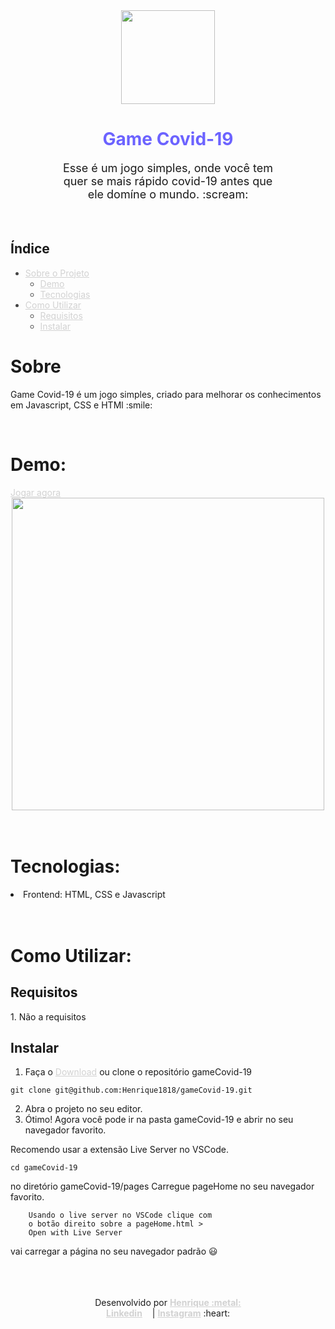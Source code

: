 <div align="center">

<img width="150" src="https://user-images.githubusercontent.com/56804642/92334656-734d5600-f066-11ea-9bd4-4ef396442419.png" />

<h1 style="font-size: 28px; color: #6C63FF" >Game Covid-19</h1>

<p style="
        max-width: 350px;
        text-align: center;
        font-size: 18px;
    ">
    Esse é um jogo simples, onde você tem quer se mais rápido covid-19 antes que ele domíne o mundo. :scream:
</p>
</div>

<br/>

<div>
    <h2>Índice</h2>
    <ul style="color: #444;">
        <li>
            <a href="#sobre" style="color: #D2D2D2">
                Sobre o Projeto
                <ul>
                    <li>
                        <a
                            href="#demo"
                            style="color: #D2D2D2"
                        >
                            Demo
                        </a>
                    </li>
                    <li>
                        <a 
                            style="color: #D2D2D2"         href="#techs"
                        >
                            Tecnologias
                        </a>
                    </li>
                </ul>
            </a>
        </li>
        <li>
            <a style="color: #D2D2D2" href="#como-usar">
                Como Utilizar
                <ul>
                    <li>
                        <a
                            href="#req"
                            style="color: #D2D2D2"
                        >
                            Requisitos
                        </a>
                    </li>
                    <li>
                        <a 
                            style="color: #D2D2D2"         href="#inst"
                        >
                            Instalar
                        </a>
                    </li>
                </ul>
            </a>
        </li>
    </ul>
</div>

<div>
    <h1 id="sobre">Sobre</h1>
    <p>
        Game Covid-19 é um jogo simples, criado para melhorar os conhecimentos em Javascript, CSS e HTMl :smile:
    </p>
    <br/>
    <h1 id="demo">Demo:</h1>
        <a
            href="https://game-covid-19.vercel.app/pages/pageHome.html"
            style="color: #D2D2D2;"
        >
            Jogar agora
        </a>
        <br />
    <div align="center">
        <img src="https://user-images.githubusercontent.com/56804642/92335421-1d2fe100-f06d-11ea-8f0f-33937b8f12f7.gif" height="500"></img>
    </div>
    <br />
    <br />
    <h1 id="techs">Tecnologias:</h1>
    <li>Frontend: HTML, CSS e Javascript</li>
    <br />
    <br />
    <div>
        <h1 id="como-usar">Como Utilizar:</h1>
        <p id="req">
            <h2>Requisitos</h2>
            1. Não a requisitos
        </p>
        <div id="inst">
            <h2>Instalar</h2>
        </div>
    </div>
</div>

1. Faça o <a href="https://github.com/Henrique1818/gameCovid-19/archive/master.zip" style="color: #D2D2D2;">Download</a> ou clone o repositório gameCovid-19

```
git clone git@github.com:Henrique1818/gameCovid-19.git
```

2. Abra o projeto no seu editor.
3. Ótimo! Agora você pode ir na pasta gameCovid-19 e abrir no seu navegador favorito.

Recomendo usar a extensão Live Server no VSCode.

```
cd gameCovid-19
```

no diretório gameCovid-19/pages Carregue pageHome no seu navegador favorito.

```
    Usando o live server no VSCode clique com
    o botão direito sobre a pageHome.html >
    Open with Live Server
```
vai carregar a página no seu navegador padrão :smiley:

<br />
<br />
<br />


<div align="center">
    Desenvolvido por <a href="https://github.com/Henrique1818" style="color: #D2D2D2; font-weight: bold;">Henrique :metal:</a>
    <br />
    <a href="https://www.linkedin.com/in/luiz-henrique1889/" style="color: #D2D2D2; font-weight: bold; margin-right: 12px;">Linkedin</a>
        |
    <a href="https://www.instagram.com/henrique18_89/" style="color: #D2D2D2; font-weight: bold">Instagram</a> :heart:
</div>
